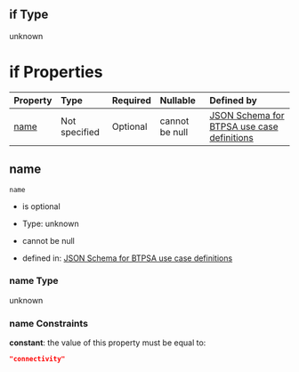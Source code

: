 ## if Type

unknown

# if Properties

| Property      | Type          | Required | Nullable       | Defined by                                                                                                                                                                                                        |
| :------------ | :------------ | :------- | :------------- | :---------------------------------------------------------------------------------------------------------------------------------------------------------------------------------------------------------------- |
| [name](#name) | Not specified | Optional | cannot be null | [JSON Schema for BTPSA use case definitions](btpsa-usecase-properties-services-items-allof-1-then-allof-25-if-properties-name.md "undefined#/properties/services/items/allOf/1/then/allOf/25/if/properties/name") |

## name



`name`

*   is optional

*   Type: unknown

*   cannot be null

*   defined in: [JSON Schema for BTPSA use case definitions](btpsa-usecase-properties-services-items-allof-1-then-allof-25-if-properties-name.md "undefined#/properties/services/items/allOf/1/then/allOf/25/if/properties/name")

### name Type

unknown

### name Constraints

**constant**: the value of this property must be equal to:

```json
"connectivity"
```
